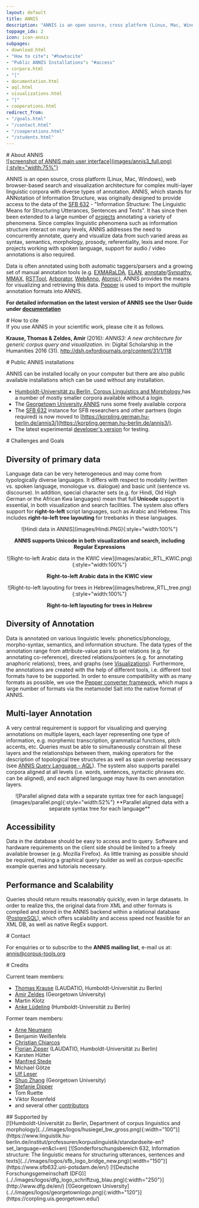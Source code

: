 ```yaml
---
layout: default
title: ANNIS
description: "ANNIS is an open source, cross platform (Linux, Mac, Windows), web browser-based search and visualization architecture for complex multi-layer linguistic corpora with diverse types of annotation."
toppage_idx: 2
icon: icon-annis
subpages:
- download.html
- "How to cite": "#howtocite"
- "Public ANNIS Installations": "#access"
- corpora.html
- "|"
- documentation.html
- aql.html
- visualizations.html
- "|"
- cooperations.html
redirect_from: 
- "/goals.html"
- "/contact.html"
- "/cooperations.html"
- "/students.html"
---
```



<div class="page-header">
# About ANNIS
</div>

<div class="image_wrap">
<a href="https://korpling.org/annis3/?id=2aec4d6c-1097-4462-8c66-347e2516b11e" target="_blank">
![screenshot of ANNIS main user interface](images/annis3_full.png){:style="width:75%"}
</a>
</div>

ANNIS is an open source, cross platform (Linux, Mac, Windows), 
web browser-based search and visualization architecture for complex multi-layer 
linguistic corpora with diverse types of annotation. ANNIS, which stands for ANNotation 
of Information Structure, was originally designed to provide access to the data of 
the [SFB 632](http://www.sfb632.uni-potsdam.de/) - "Information Structure: The Linguistic Means for Structuring Utterances, 
Sentences and Texts". It has since then been extended to a large number of [projects](cooperations.html) 
annotating a variety of phenomena. Since complex linguistic phenomena such as 
information structure interact on many levels, ANNIS addresses the need 
to concurrently annotate, query and visualize data from such varied 
areas as syntax, semantics, morphology, prosody, referentiality, 
lexis and more. For projects working with spoken language, support 
for audio / video annotations is also required.

Data is often annotated using both automatic taggers/parsers 
and a growing set of manual annotation tools 
(e.g. [EXMARaLDA](http://exmaralda.org/), [ELAN](https://tla.mpi.nl/tools/tla-tools/elan/), 
[annotate](http://www.coli.uni-saarland.de/projects/sfb378/negra-corpus/annotate.html)/[Synpathy](http://www.mpi.nl/tools/synpathy.html), 
[MMAX](http://mmax2.sourceforge.net/), [RSTTool](http://www.wagsoft.com/RSTTool/), 
[Arborator](http://arborator.ilpga.fr/), [WebAnno](https://code.google.com/p/webanno/), [Atomic]({{site.site_atomic}})),
ANNIS provides the means for visualizing and retrieving this data. 
[Pepper]({{site.site_pepper}}) is used to import the multiple annotation formats into ANNIS. 

**For detailed information on the latest version of ANNIS see the User Guide under [documentation](documentation.html)**

<article class="anchor" id="howtocite">
<div class="page-header">
# How to cite
</div>
If you use ANNIS in your scientific work, please cite it as follows.


<strong>Krause, Thomas &amp; Zeldes, Amir </strong>(2016): <em>ANNIS3: A new architecture for generic corpus query and visualization.</em>   in: Digital Scholarship in the Humanities  2016 (31).
 <a href="http://dsh.oxfordjournals.org/content/31/1/118" target="_blank">http://dsh.oxfordjournals.org/content/31/1/118</a>
</article>


<article class="anchor" id="access">
<div class="page-header">
# Public ANNIS installations 
</div>

ANNIS can be installed locally on your computer but there are also public available installations which can be used without any installation.

* [Humboldt-Universität zu Berlin, Corpus Linguistics and Morphology ](https://korpling.german.hu-berlin.de/annis3/) has a number of mostly smaller corpora available without a login.
* The [Georgetown University ANNIS](http://corpling.uis.georgetown.edu/annis-corpora/) runs some freely
  available corpora
* The [SFB 632](https://korpling.german.hu-berlin.de/annis3/) instance for SFB researchers and other partners (login
  required) is now moved to [https://korpling.german.hu-berlin.de/annis3/](https://korpling.german.hu-berlin.de/annis3/).
* The latest experimental [developer's version](https://korpling.german.hu-berlin.de/annis3-snapshot/) for testing.
</article>

<article>

<div class="page-header">
# Challenges and Goals
</div>

## Diversity of primary data

Language data can be very heterogeneous and may come from
typologically diverse languages. It differs with respect to modality
(written vs. spoken language, monologue vs. dialogue) and basic unit
(sentence vs. discourse). In addition, special character sets (e.g.
for Hindi, Old High German or the African Kwa languages) mean that full
**Unicode** support is essential, in both visualization and search facilities.
The system also offers support for **right-to-left**
script languages, such as Arabic and Hebrew. This includes **right-to-left
tree layouting** for treebanks in
these languages.

<div class="container-fluid">
<div class="row">
<div class="col-md-6">
<div class="row">
<div class="col-md-12 image_wrap" style="text-align:center">
![Hindi data in ANNIS](images/Hindi.PNG){:style="width:100%"} 

**ANNIS supports Unicode in both visualization and search,
including Regular Expressions** 
</div>
<div class="col-md-12 image_wrap" style="text-align:center">
![Right-to-left Arabic data in the KWIC view](images/arabic_RTL_KWIC.png){:style="width:100%"} 

**Right-to-left Arabic data in the KWIC view**
</div>
</div>
</div>
<div class="col-md-6 image_wrap" style="text-align:center">
![Right-to-left layouting for trees in Hebrew](images/hebrew_RTL_tree.png){:style="width:100%"} 

**Right-to-left layouting for trees in Hebrew**
</div>
</div>
</div>



## Diversity of Annotation

Data is annotated on various linguistic levels: phonetics/phonology,
morpho-syntax, semantics, and information structure.
The data types of the annotation range from attribute-value pairs to
set relations (e.g. for annotating co-reference), directed
relations/pointers (e.g. for annotating anaphoric relations), trees,
and graphs (see [Visualizations](visualizations.html)).
Furthermore, the annotations are created with the help of different
tools, i.e. different tool formats have to be supported. In order to ensure
compatibility with as many formats as possible, we use the [Pepper converter framework](../pepper/index.html),
which maps a large number of formats via the metamodel Salt into the native format of ANNIS.

## Multi-layer Annotation
A very central requirement is support for visualizing and querying
annotations on multiple layers, each layer representing one type of
information, e.g. morphemic transcription, grammatical functions, pitch
accents, etc. Queries must be able to simultaneously constrain all
these layers and the relationships between them, making operators for
the description of topological tree structures as well as span overlap
necessary (see [ANNIS Query Language - AQL](aql.html)).
The system also supports parallel corpora aligned at all levels (i.e. words, sentences, syntactic phrases etc. can be aligned), and each aligned language may have its own annotation layers.

<div class="image_wrap" style="text-align:center;">
![Parallel aligned data with a separate syntax tree for each language](images/parallel.png){:style="width:52%"}  
**Parallel aligned data with a separate syntax tree for each language**  
</div>

## Accessibility

Data in the database should be easy to access and to query. Software
and hardware requirements on the client side should be limited to a
freely available browser (e.g. Mozilla Firefox). As little training as
possible should be required, making a graphical query builder as well
as corpus-specific example queries and tutorials necessary.


## Performance and Scalability

Queries should return results reasonably quickly, even in large datasets. In order to realize this, the original data from XML and other formats is compiled and stored in the ANNIS backend within a relational database ([PostgreSQL](http://www.postgresql.org/)),
which offers scalability and access speed not feasible for an XML DB,
as well as native RegEx support.

</article>

<article>
<div class="page-header">
# Contact
</div>

For enquiries or to subscribe to the <b>ANNIS mailing list</b>, e-mail us at: <a href="mailto:annis@corpus-tools.org">annis@corpus-tools.org</a>

<div class="page-header">
# Credits
</div>

Current team members:

* [Thomas Krause](http://u.hu-berlin.de/korpling-thomaskrause) (LAUDATIO, Humboldt-Universität zu Berlin)
* [Amir Zeldes](http://corpling.uis.georgetown.edu/amir) (Georgetown University)
* Martin Klotz
* [Anke Lüdeling](https://www.linguistik.hu-berlin.de/en/institut-en/professuren-en/korpuslinguistik/mitarbeiter-innen-en/anke/standardseite?set_language=en) (Humboldt-Universität zu Berlin)

Former team members:

* [Arne Neumann](https://github.com/arne-cl)
* Benjamin Weißenfels
* [Christian Chiarcos](http://acoli.informatik.uni-frankfurt.de/~chiarcos)
* [Florian Zipser](http://www.linguistik.hu-berlin.de/institut/professuren/korpuslinguistik/mitarbeiter-innen/florian/) (LAUDATIO, Humboldt-Universität zu Berlin)
* Karsten Hütter
* [Manfred Stede](http://www.ling.uni-potsdam.de/~stede/)
* Michael Götze
* [Ulf Leser](https://www2.informatik.hu-berlin.de/~leser/)
* [Shuo Zhang](http://zangsir.weebly.com/) (Georgetown University)
* [Stefanie Dipper](https://www.linguistics.ruhr-uni-bochum.de/~dipper/)
* Tom Ruette
* Viktor Rosenfeld
* and several other [contributors](https://github.com/korpling/ANNIS/graphs/contributors)
</article>


<div class="page-header">
## Supported by
</div>

<div class="funders">
[![Humboldt-Universität zu Berlin, Department of corpus linguistics and morphology](.././images/logos/husiegel_bw_gross.png){:width="100"}](https://www.linguistik.hu-berlin.de/institut/professuren/korpuslinguistik/standardseite-en?set_language=en&amp;cl=en)
[![Sonderforschungsbereich 632, Information structure: The linguistic means for structuring utterances, sentences and texts](.././images/logos/sfb_logo_bridge_new.png){:width="150"}](https://www.sfb632.uni-potsdam.de/en/)
[![Deutsche Forschungsgemeinschaft (DFG)](.././images/logos/dfg_logo_schriftzug_blau.png){:width="250"}](http://www.dfg.de/en/)
[![Georgetown University](.././images/logos/georgetownlogo.png){:width="120"}](https://corpling.uis.georgetown.edu/)
</div>
